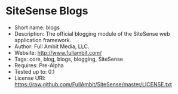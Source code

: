 SiteSense Blogs
=============
 - Short name: blogs
 - Description: The official blogging module of the SiteSense web application framework.
 - Author: Full Ambit Media, LLC.
 - Website: http://www.fullambit.com/
 - Tags: core, blog, blogs, blogging, SiteSense
 - Requires: Pre-Alpha
 - Tested up to: 0.1
 - License URI: https://raw.github.com/FullAmbit/SiteSense/master/LICENSE.txt